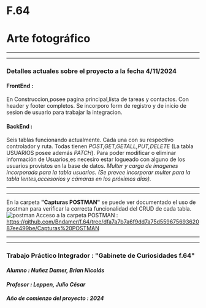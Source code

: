 # F.64
# **Arte fotográfico**

_________
_________

### **Detalles actuales sobre el proyecto a la fecha 4/11/2024**

#### **FrontEnd :**
En Construccion,posee pagina principal,lista de tareas y contactos. Con header y footer completos. Se incorporo form de registro y de inicio de sesion de usuario para trabajar la integracion.

#### **BackEnd :** 
Seis tablas funcionando actualmente. Cada una con su respectivo controlador y ruta. Todas tienen *POST,GET,GETALL,PUT,DELETE* (La tabla USUARIOS posee además *PATCH*). Para poder modificar o eliminar información de Usuarios,es necesiro estar logueado con alguno de los usuarios provistos en la base de datos.
*Multer y carga de imagenes incorporada para la tabla usuarios. (Se prevee incorporar multer para la tabla lentes,accesorios y cámaras en los próximos días).*

_______
_______

En la carpeta **"Capturas POSTMAN"**  se puede ver documentado el uso de postman para verificar la correcta funcionalidad del CRUD de cada tabla.
![postman](https://github.com/user-attachments/assets/0fb083a3-cd47-4363-a700-319b7666f591)
Acceso a la carpeta POSTMAN : https://github.com/Bndamer/f.64/tree/dfa7a7b7a6f9dd7a75d55967569362087ee499be/Capturas%20POSTMAN

_____
_____

### Trabajo Práctico Integrador : "Gabinete de Curiosidades f.64"
#### *Alumno : Nuñez Damer, Brian Nicolás*
#### *Profesor : Leppen, Julio César*
#### *Año de comienzo del proyecto : 2024*
